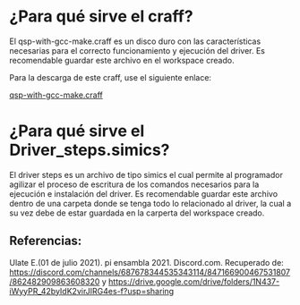 # ¿Para qué sirve el craff?

El qsp-with-gcc-make.craff es un disco duro con las características necesarias para el correcto funcionamiento y ejecución del driver. Es recomendable guardar este archivo en el workspace creado.

Para la descarga de este craff, use el siguiente enlace:

[qsp-with-gcc-make.craff](https://drive.google.com/drive/folders/1N437-iWyyPR_42byIdK2virJIRG4es-f?usp=sharing)

# ¿Para qué sirve el Driver_steps.simics?

El driver steps es un archivo de tipo simics el cual permite al programador agilizar el proceso de escritura de los comandos necesarios para la ejecución e instalación del driver. Es recomendable guardar este archivo dentro de una carpeta donde se tenga todo lo relacionado al driver, la cual a su vez debe de estar guardada en la carperta del workspace creado.

## Referencias:

Ulate E.(01 de julio 2021). pi ensambla 2021. Discord.com. Recuperado de: https://discord.com/channels/687678344535343114/847166900467531807/862482909863608320 y https://drive.google.com/drive/folders/1N437-iWyyPR_42byIdK2virJIRG4es-f?usp=sharing
